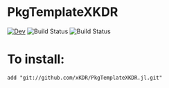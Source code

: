 # PkgTemplateXKDR

[![Dev](https://img.shields.io/badge/docs-dev-blue.svg)](https://xKDR.github.io/PkgTemplateXKDR.jl/dev)
![Build Status](https://github.com/xKDR/PkgTemplateXKDR.jl/actions/workflows/ci.yml/badge.svg)
![Build Status](https://github.com/xKDR/PkgTemplateXKDR.jl/actions/workflows/documentation.yml/badge.svg)
# To install:

    add "git://github.com/xKDR/PkgTemplateXKDR.jl.git"

